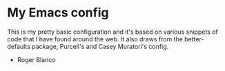 # My Emacs config

This is my pretty basic configuration and it's based on various snippets of code that I have found around the web.
It also draws from the better-defaults package, Purcell's and Casey Muratori's config.

- Roger Blanco